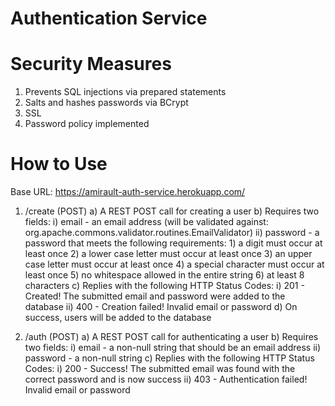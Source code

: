 # Authentication Service

# Security Measures
1. Prevents SQL injections via prepared statements
2. Salts and hashes passwords via BCrypt
3. SSL
4. Password policy implemented

# How to Use

Base URL: https://amirault-auth-service.herokuapp.com/

1. /create (POST)
	a) A REST POST call for creating a user
	b) Requires two fields:
		i) email - an email address (will be validated against: org.apache.commons.validator.routines.EmailValidator)
		ii) password - a password that meets the following requirements:
			1) a digit must occur at least once
			2) a lower case letter must occur at least once
			3) an upper case letter must occur at least once
			4) a special character must occur at least once
			5) no whitespace allowed in the entire string
			6) at least 8 characters
	c) Replies with the following HTTP Status Codes:
		i) 201 - Created! The submitted email and password were added to the database
		ii) 400 - Creation failed! Invalid email or password
	d) On success, users will be added to the database
	
2. /auth (POST)
	a) A REST POST call for authenticating a user
	b) Requires two fields:
		i) email - a non-null string that should be an email address
		ii) password - a non-null string
	c) Replies with the following HTTP Status Codes:
		i) 200 - Success! The submitted email was found with the correct password and is now success
		ii) 403 - Authentication failed! Invalid email or password